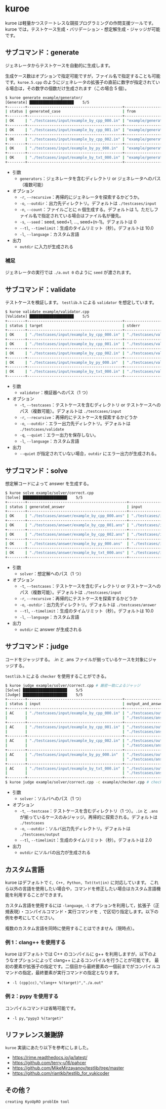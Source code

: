 # kuroe

kuroe は軽量かつステートレスな競技プログラミングの作問支援ツールです。
kuroe では，テストケース生成・バリデーション・想定解生成・ジャッジが可能です。

## サブコマンド：generate

ジェネレータからテストケースを自動的に生成します。

生成ケース数はオプションで指定可能ですが，ファイル名で指定することも可能です。`kuroe.5.cpp` のようにジェネレータの拡張子の直前に数字が指定されている場合は，その数字の個数だけ生成されます（この場合 5 個）。

```bash
$ kuroe generate example/generator/
[Generate] ████████████████████    5/5
+--------+-------------------------------------------+------------------------------------------+
| status | generated_case                            | from                                     |
+--------+-------------------------------------------+------------------------------------------+
| OK     | "./testcases/input/example_by_cpp_000.in" | "example/generator/example_by_cpp.3.cpp" |
+--------+-------------------------------------------+------------------------------------------+
| OK     | "./testcases/input/example_by_cpp_001.in" | "example/generator/example_by_cpp.3.cpp" |
+--------+-------------------------------------------+------------------------------------------+
| OK     | "./testcases/input/example_by_cpp_002.in" | "example/generator/example_by_cpp.3.cpp" |
+--------+-------------------------------------------+------------------------------------------+
| OK     | "./testcases/input/example_by_py_000.in"  | "example/generator/example_by_py.py"     |
+--------+-------------------------------------------+------------------------------------------+
| OK     | "./testcases/input/example_by_txt_000.in" | "example/generator/example_by_txt.in"    |
+--------+-------------------------------------------+------------------------------------------+
```

- 引数
  - `generators`：ジェネレータを含むディレクトリ or ジェネレータへのパス（複数可能）
- オプション
  - `-r`, `--recursive`：再帰的にジェネレータを探索するかどうか。
  - `-o`, `--outdir`：出力先ディレクトリ。デフォルトは `./testcases/input`
  - `-n`, `--count`：ファイルごとに n 個生成する。デフォルトは 1。ただしファイル名で指定されている場合はファイル名が優先。
  - `-s`, `--seed`：seed, seed+1, ..., seed+(n-1)。デフォルトは 0
  - `--tl`, `--timelimit`：生成のタイムリミット（秒）。デフォルトは 10.0
  - `-l`, `--language`：カスタム言語
- 出力
  - `outdir` に入力が生成される

### 補足

ジェネレータの実行では `./a.out 0` のように `seed` が渡されます。

## サブコマンド：validate

テストケースを検証します。
`testlib.h` による `validator` を想定しています。

```bash
$ kuroe validate example/validator.cpp
[Validate] ████████████████████    5/5
+--------+-------------------------------------------+-----------------------------------------------+
| status | target                                    | stderr                                        |
+--------+-------------------------------------------+-----------------------------------------------+
| OK     | "./testcases/input/example_by_cpp_000.in" | "./testcases/validate/example_by_cpp_000.val" |
+--------+-------------------------------------------+-----------------------------------------------+
| OK     | "./testcases/input/example_by_cpp_001.in" | "./testcases/validate/example_by_cpp_001.val" |
+--------+-------------------------------------------+-----------------------------------------------+
| OK     | "./testcases/input/example_by_cpp_002.in" | "./testcases/validate/example_by_cpp_002.val" |
+--------+-------------------------------------------+-----------------------------------------------+
| OK     | "./testcases/input/example_by_py_000.in"  | "./testcases/validate/example_by_py_000.val"  |
+--------+-------------------------------------------+-----------------------------------------------+
| OK     | "./testcases/input/example_by_txt_000.in" | "./testcases/validate/example_by_txt_000.val" |
+--------+-------------------------------------------+-----------------------------------------------+
```

- 引数
  - `validator`：検証器へのパス（1 つ）
- オプション
  - `-t`, `--testcases`：テストケースを含むディレクトリ or テストケースへのパス（複数可能）。デフォルトは `./testcases/input`
  - `-r`, `--recursive`：再帰的にテストケースを探索するかどうか
  - `-o`, `--outdir`：エラー出力先ディレクトリ。デフォルトは `./testcases/validate`
  - `-q`, `--quiet`：エラー出力を保存しない。
  - `-l`, `--language`：カスタム言語
- 出力
  - `--quiet` が指定されていない場合，`outdir` にエラー出力が生成される。

## サブコマンド：solve

想定解コードによって answer を生成する。

```bash
$ kuroe solve example/solver/correct.cpp
[Solve] ████████████████████    5/5
+--------+---------------------------------------------+-------------------------------------------+
| status | generated_answer                            | input                                     |
+--------+---------------------------------------------+-------------------------------------------+
| OK     | "./testcases/answer/example_by_cpp_000.ans" | "./testcases/input/example_by_cpp_000.in" |
+--------+---------------------------------------------+-------------------------------------------+
| OK     | "./testcases/answer/example_by_cpp_001.ans" | "./testcases/input/example_by_cpp_001.in" |
+--------+---------------------------------------------+-------------------------------------------+
| OK     | "./testcases/answer/example_by_cpp_002.ans" | "./testcases/input/example_by_cpp_002.in" |
+--------+---------------------------------------------+-------------------------------------------+
| OK     | "./testcases/answer/example_by_py_000.ans"  | "./testcases/input/example_by_py_000.in"  |
+--------+---------------------------------------------+-------------------------------------------+
| OK     | "./testcases/answer/example_by_txt_000.ans" | "./testcases/input/example_by_txt_000.in" |
+--------+---------------------------------------------+-------------------------------------------+
```

- 引数
  - `solver`：想定解へのパス（1 つ）
- オプション
  - `-t`, `--testcases`：テストケースを含むディレクトリ or テストケースへのパス（複数可能）。デフォルトは `./testcases/input`
  - `-r`, `--recursive`：再帰的にテストケースを探索するかどうか
  - `-o`, `-outdir`：出力先ディレクトリ。デフォルトは `./testcases/answer`
  - `--tl`, `--timelimit`：生成のタイムリミット（秒）。デフォルトは 10.0
  - `-l`, `--language`：カスタム言語
- 出力
  - `outdir` に answer が生成される

## サブコマンド：judge

コードをジャッジする。
.in と .ans ファイルが揃っているケースを対象にジャッジする。

`testlib.h` による `checker` を使用することができる。

```bash
$ kuroe judge example/solver/correct.cpp # 厳密一致によるジャッジ
[Solve] ████████████████████    5/5
[Judge] ████████████████████    5/5
+--------+-------------------------------------------+---------------------------------------------+
| status | input                                     | output_and_answer                           |
+--------+-------------------------------------------+---------------------------------------------+
| AC     | "./testcases/input/example_by_cpp_000.in" | "./testcases/output/example_by_cpp_000.out" |
|        |                                           | "./testcases/answer/example_by_cpp_000.ans" |
+--------+-------------------------------------------+---------------------------------------------+
| AC     | "./testcases/input/example_by_cpp_001.in" | "./testcases/output/example_by_cpp_001.out" |
|        |                                           | "./testcases/answer/example_by_cpp_001.ans" |
+--------+-------------------------------------------+---------------------------------------------+
| AC     | "./testcases/input/example_by_cpp_002.in" | "./testcases/output/example_by_cpp_002.out" |
|        |                                           | "./testcases/answer/example_by_cpp_002.ans" |
+--------+-------------------------------------------+---------------------------------------------+
| AC     | "./testcases/input/example_by_py_000.in"  | "./testcases/output/example_by_py_000.out"  |
|        |                                           | "./testcases/answer/example_by_py_000.ans"  |
+--------+-------------------------------------------+---------------------------------------------+
| AC     | "./testcases/input/example_by_txt_000.in" | "./testcases/output/example_by_txt_000.out" |
|        |                                           | "./testcases/answer/example_by_txt_000.ans" |
+--------+-------------------------------------------+---------------------------------------------+
$ kuroe judge example/solver/correct.cpp -c example/checker.cpp # checker によるジャッジ
```

- 引数
  - `solver`：ソルバへのパス（1 つ）
- オプション
  - `-t`, `--testcase`：テストケースを含むディレクトリ（1 つ）。`.in` と `.ans` が揃っているケースのみジャッジ。再帰的に探索される。デフォルトは `./testcases`
  - `-o`, `--outdir`：ソルバ出力先ディレクトリ。デフォルトは `./testcases/output`
  - `--tl`, `--timelimit`：生成のタイムリミット（秒）。デフォルトは 2.0
- 出力
  - `outdir` にソルバの出力が生成される

## カスタム言語

kuroe はデフォルトで `C, C++, Python, Txt(txt|in)` に対応しています。
これら以外の言語を使用したい場合や，コマンドを修正したい場合はカスタム言語機能を利用することができます。

カスタム言語を使用するには `-language`, `-l` オプションを利用して，拡張子（正規表現）・コンパイルコマンド・実行コマンドを `,` で区切り指定します。以下の例を参考にしてください。

複数のカスタム言語を同時に使用することはできません（現時点）。

### 例 1：clang++ を使用する

kuroe はデフォルトでは C++ のコンパイルに g++ を利用しますが，以下のようなオプションによって clang++ によるコンパイルを行うことが可能です。
最初の要素が拡張子の指定です。二個目から最終要素の一個前までがコンパイルコマンドの指定，最終要素が実行コマンドの指定となります。

- `-l (cpp|cc),"clang++ %(target)","./a.out"`

### 例 2：pypy を使用する

コンパイルコマンドは省略可能です。

- `-l py,"pypy3 %(target)"`

## リファレンス兼謝辞

`kuroe` 実装にあたり以下を参考にしました。

- <https://rime.readthedocs.io/ja/latest/>
- <https://github.com/terry-u16/pahcer>
- <https://github.com/MikeMirzayanov/testlib/tree/master>
- <https://github.com/riantkb/testlib_for_yukicoder>

## その他？

`creating KyoUpRO problEm tool`

